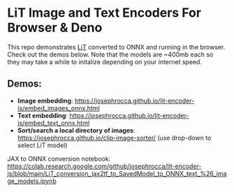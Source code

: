# LiT Image and Text Encoders For Browser & Deno
This repo demonstrates [LiT](https://github.com/google-research/vision_transformer/#lit-models) converted to ONNX and running in the browser. Check out the demos below. Note that the models are ~400mb each so they may take a while to initalize depending on your internet speed.

## Demos:
* **Image embedding**: https://josephrocca.github.io/lit-encoder-js/embed_images_onnx.html
* **Text embedding**: https://josephrocca.github.io/lit-encoder-js/embed_text_onnx.html
* **Sort/search a local directory of images**: https://josephrocca.github.io/clip-image-sorter/ (use drop-down to select LiT model)

JAX to ONNX conversion notebook: https://colab.research.google.com/github/josephrocca/lit-encoder-js/blob/main/LiT_conversion_jax2tf_to_SavedModel_to_ONNX_text_%26_image_models.ipynb
